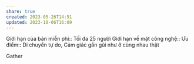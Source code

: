```yaml
---
share: true
created: 2023-05-26T14:51
updated: 2023-10-06T16:09
---
```


Giới hạn của bản miễn phí:: Tối đa 25 người
Giới hạn về mặt công nghệ:: 
Ưu điểm:: Di chuyển tự do, Cảm giác gần gũi như ở cùng nhau thật


Gather
